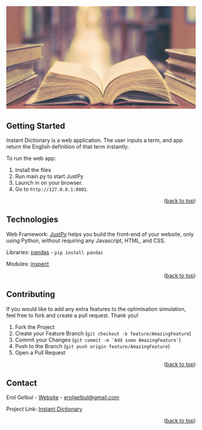 <div id="top"></div>

<div style="text-align:center"><img src="images/cover.png" /></div>

<!-- ABOUT THE PROJECT -->
## Getting Started

Instant Dictionary is a web application. The user inputs a
term, and app return the English definition of that term
instantly.

To run the web app:

1. Install the files
2. Run main.py to start JustPy
3. Launch in on your browser.
4. Go to `http://127.0.0.1:8001`.

<p align="right">(<a href="#top">back to top</a>)</p>


<!-- TECH -->
## Technologies

Web Framework: [JustPy](https://justpy.io/) helps you build the front-end
of your website, only using Python,
without requiring any Javascript, HTML, and CSS. 

Libraries: [pandas](https://pandas.pydata.org/) - `pip install pandas`

Modules: [inspect](https://docs.python.org/3/library/inspect.html)


<p align="right">(<a href="#top">back to top</a>)</p>

<!-- CONTRIBUTING -->
## Contributing

If you would like to add any extra features to the optimisation simulation, feel free to fork and create a pull request. Thank you!

1. Fork the Project
2. Create your Feature Branch (`git checkout -b feature/AmazingFeature`)
3. Commit your Changes (`git commit -m 'Add some AmazingFeature'`)
4. Push to the Branch (`git push origin feature/AmazingFeature`)
5. Open a Pull Request

<p align="right">(<a href="#top">back to top</a>)</p>




<!-- CONTACT -->
## Contact

Erol Gelbul - [Website](http://www.erolgelbul.com) - erolgelbul@gmail.com

Project Link: [Instant Dictionary](https://github.com/ErolGelbul/instant_dictionary)

<p align="right">(<a href="#top">back to top</a>)</p>
